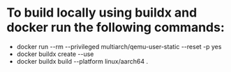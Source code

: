 # To build locally using buildx and docker run the following commands:

- docker run --rm --privileged multiarch/qemu-user-static --reset -p yes
- docker buildx create --use
- docker buildx build --platform linux/aarch64 .
